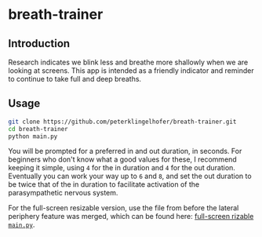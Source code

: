 # breath-trainer

## Introduction

Research indicates we blink less and breathe more shallowly when we are looking at screens. This app is intended as a friendly indicator and reminder to continue to take full and deep breaths.

## Usage

```sh
git clone https://github.com/peterklingelhofer/breath-trainer.git
cd breath-trainer
python main.py
```

You will be prompted for a preferred in and out duration, in seconds. For beginners who don't know what a good values for these, I recommend keeping it simple, using `4` for the in duration and `4` for the out duration. Eventually you can work your way up to `6` and `8`, and set the out duration to be twice that of the in duration to facilitate activation of the parasympathetic nervous system.

For the full-screen resizable version, use the file from before the lateral periphery feature was merged, which can be found here: [full-screen rizable `main.py`](https://github.com/peterklingelhofer/breath-trainer/blob/76e2fd10a81363b4d8ea0aa94f1dc65ef3741055/main.py).
